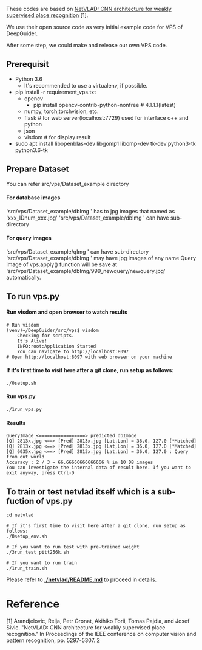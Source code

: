 These codes are  based on [NetVLAD: CNN architecture for weakly supervised place recognition](https://github.com/Nanne/pytorch-NetVlad) [1].

We use their open source code as very initial example code for VPS of DeepGuider.

After some step, we could make and release our own VPS code.

## Prerequisit
- Python 3.6
  - It's recommended to use a virtualenv, if possible.
- pip install -r requirement_vps.txt
  - opencv
    - pip install opencv-contrib-python-nonfree # 4.1.1.1(latest)
  - numpy, torch,torchvision, etc.
  - flask  # for web server(localhost:7729) used for interface c++ and python
  - json
  - visdom  #  for display result
- sudo apt install libopenblas-dev libgomp1 libomp-dev tk-dev python3-tk python3.6-tk


## Prepare Dataset
You can refer src/vps/Dataset_example directory
#### For database images
'src/vps/Dataset_example/dbImg '  has to jpg images that named as 'xxx_IDnum_xxx.jpg'
'src/vps/Dataset_example/dbImg '  can have sub-directory
#### For query  images
'src/vps/Dataset_example/qImg '  can have sub-directory
'src/vps/Dataset_example/dbImg '  may have jpg images of any name
Query image of vps.apply() function will be save at  'src/vps/Dataset_example/dbImg/999_newquery/newquery.jpg' automatically.


## To run vps.py
#### Run visdom and open browser to watch results
```
# Run visdom
(venv)~/DeepGuider/src/vps$ visdom
	Checking for scripts.
	It's Alive!
	INFO:root:Application Started
	You can navigate to http://localhost:8097
# Open http://localhost:8097 with web browser on your machine
```
#### If it's first time to visit here after a git clone, run setup as follows:
```
./0setup.sh
```
#### Run vps.py
```
./1run_vps.py
```

#### Results
```
QueryImage <=================> predicted dbImage
[Q] 2813x.jpg <==> [Pred] 2813x.jpg [Lat,Lon] = 36.0, 127.0 [*Matched]
[Q] 2813x.jpg <==> [Pred] 2813x.jpg [Lat,Lon] = 36.0, 127.0 [*Matched]
[Q] 6035x.jpg <==> [Pred] 2813x.jpg [Lat,Lon] = 36.0, 127.0 : Query from out world
Accuracy : 2 / 3 = 66.66666666666666 % in 10 DB images
You can investigate the internal data of result here. If you want to exit anyway, press Ctrl-D
```

## To train or test netvlad itself which is a sub-fuction of vps.py
```
cd netvlad

# If it's first time to visit here after a git clone, run setup as follows:
./0setup_env.sh

# If you want to run test with pre-trained weight
./3run_test_pitt256k.sh

# If you want to run train
./1run_train.sh

```



Please refer to [**./netvlad/README.md**](netvlad/README.md) to proceed in details.



# Reference

[1] Arandjelovic, Relja, Petr Gronat, Akihiko Torii, Tomas Pajdla, and Josef Sivic. "NetVLAD: CNN architecture for weakly supervised place recognition." In Proceedings of the IEEE conference on computer vision and pattern recognition, pp. 5297-5307. 2

```

```
